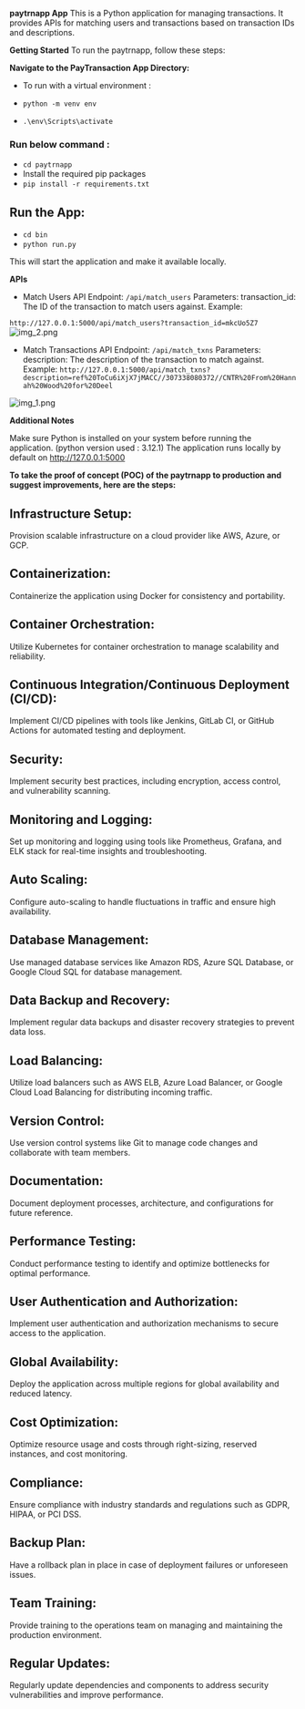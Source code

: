 **paytrnapp App**
This is a Python application for managing transactions. It provides APIs for matching users and transactions based on transaction IDs and descriptions.

**Getting Started**
To run the paytrnapp, follow these steps:

**Navigate to the PayTransaction App Directory:**

* To run with a virtual environment :

* `python -m venv env`
* `.\env\Scripts\activate`

### **Run below command :**
* `cd paytrnapp`
* Install the required pip packages
* ` pip install -r requirements.txt
`
## **Run the App:**
* `cd bin`
* `python run.py`

This will start the application and make it available locally.

**APIs**
* Match Users API
Endpoint: `/api/match_users`
Parameters:
transaction_id: The ID of the transaction to match users against.
Example:

`http://127.0.0.1:5000/api/match_users?transaction_id=mkcUo5Z7`
![img_2.png](img_2.png)


* Match Transactions API
Endpoint: `/api/match_txns`
Parameters:
description: The description of the transaction to match against.
Example:
`http://127.0.0.1:5000/api/match_txns?description=ref%20ToCu6iXjX7jMACC//307338080372//CNTR%20From%20Hannah%20Wood%20for%20Deel`

![img_1.png](img_1.png)

**Additional Notes**

Make sure Python is installed on your system before running the application. (python version used : 3.12.1)
The application runs locally by default on http://127.0.0.1:5000


**To take the proof of concept (POC) of the paytrnapp to production and suggest improvements, here are the steps:**

## Infrastructure Setup:

Provision scalable infrastructure on a cloud provider like AWS, Azure, or GCP.

## Containerization:

Containerize the application using Docker for consistency and portability.

## Container Orchestration:

Utilize Kubernetes for container orchestration to manage scalability and reliability.

## Continuous Integration/Continuous Deployment (CI/CD):

Implement CI/CD pipelines with tools like Jenkins, GitLab CI, or GitHub Actions for automated testing and deployment.

## Security:

Implement security best practices, including encryption, access control, and vulnerability scanning.

## Monitoring and Logging:

Set up monitoring and logging using tools like Prometheus, Grafana, and ELK stack for real-time insights and troubleshooting.

## Auto Scaling:

Configure auto-scaling to handle fluctuations in traffic and ensure high availability.
## Database Management:

Use managed database services like Amazon RDS, Azure SQL Database, or Google Cloud SQL for database management.
## Data Backup and Recovery:

Implement regular data backups and disaster recovery strategies to prevent data loss.

## Load Balancing:

Utilize load balancers such as AWS ELB, Azure Load Balancer, or Google Cloud Load Balancing for distributing incoming traffic.

## Version Control:

Use version control systems like Git to manage code changes and collaborate with team members.

## Documentation:

Document deployment processes, architecture, and configurations for future reference.

## Performance Testing:

Conduct performance testing to identify and optimize bottlenecks for optimal performance.

## User Authentication and Authorization:

Implement user authentication and authorization mechanisms to secure access to the application.

## Global Availability:

Deploy the application across multiple regions for global availability and reduced latency.

## Cost Optimization:

Optimize resource usage and costs through right-sizing, reserved instances, and cost monitoring.

## Compliance:

Ensure compliance with industry standards and regulations such as GDPR, HIPAA, or PCI DSS.

## Backup Plan:

Have a rollback plan in place in case of deployment failures or unforeseen issues.

## Team Training:

Provide training to the operations team on managing and maintaining the production environment.

## Regular Updates:

Regularly update dependencies and components to address security vulnerabilities and improve performance.
